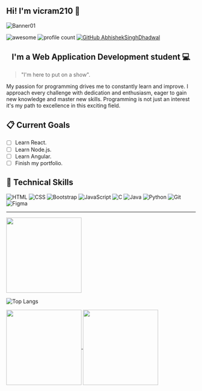## Hi! I'm vicram210 🦆
![Banner01](https://github.com/user-attachments/assets/1e52cbda-8d5a-4581-bfdc-1d99f9297cd7)

![awesome](https://cdn.rawgit.com/sindresorhus/awesome/d7305f38d29fed78fa85652e3a63e154dd8e8829/media/badge.svg)
![profile count](https://komarev.com/ghpvc/?username=vicram210&color=red)
[![GitHub AbhishekSinghDhadwal](https://img.shields.io/github/followers/vicram210?label=follow&style=social)](https://github.com/AbhishekSinghDhadwal)

<h2 align="center"> I'm a Web Application Development student 💻</h2>

> "I'm here to put on a show".

My passion for programming drives me to constantly learn and improve. I approach every challenge with dedication and enthusiasm, eager to gain new knowledge and master new skills. Programming is not just an interest it's my path to excellence in this exciting field.

## 📋 Current Goals
- [ ] Learn React. 
- [ ] Learn Node.js. 
- [ ] Learn Angular. 
- [ ] Finish my portfolio.

## 💼 Technical Skills 
![HTML](https://img.shields.io/badge/HTML5-E34F26?style=for-the-badge&logo=html5&logoColor=white)
![CSS](https://img.shields.io/badge/CSS3-1572B6?style=for-the-badge&logo=css3&logoColor=white)
![Bootstrap](https://img.shields.io/badge/Bootstrap-563D7C?style=for-the-badge&logo=bootstrap&logoColor=white)
![JavaScript](https://img.shields.io/badge/JavaScript-323330?style=for-the-badge&logo=javascript&logoColor=F7DF1E)
![C](https://img.shields.io/badge/C-00599C?style=for-the-badge&logo=c&logoColor=white)
![Java](https://img.shields.io/badge/java-%23ED8B00.svg?style=for-the-badge&logo=java&logoColor=white)
![Python](https://img.shields.io/badge/Python-FFD43B?style=for-the-badge&logo=python&logoColor=blue)
![Git](https://img.shields.io/badge/git-%23F05033.svg?style=for-the-badge&logo=git&logoColor=white)
![Figma](https://img.shields.io/badge/Figma-F24E1E?style=for-the-badge&logo=figma&logoColor=white)


---

<picture>
  <source
    srcset="https://github-readme-stats.vercel.app/api?username=vicram210&show_icons=true&theme=github_dark"
    media="(prefers-color-scheme: dark)"
  />
  <source
    srcset="https://github-readme-stats.vercel.app/api?username=vicram210&show_icons=true"
    media="(prefers-color-scheme: light), (prefers-color-scheme: no-preference)"
  />
  <img src="https://github-readme-stats.vercel.app/api?username=vicram210&show_icons=true" height="200"/>
</picture>

![Top Langs](https://github-readme-stats.vercel.app/api/top-langs/?username=vicram210&layout=compact&theme=github_dark)


<a href="https://github.com/vicram210/github-readme-stats">
  <img height=200 align="center" src="https://github-readme-stats.vercel.app/api?username=vicram210&show_icons=true" />
</a>
<a href="https://github.com/vicram210/convoychat">
  <img height=200 align="center" src="https://github-readme-stats.vercel.app/api/top-langs?username=vicram210&layout=compact&langs_count=8&card_width=320" />
</a>
